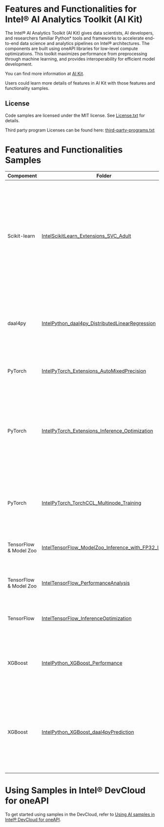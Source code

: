 # Features and Functionalities for Intel® AI Analytics Toolkit (AI Kit)

The Intel® AI Analytics Toolkit (AI Kit) gives data scientists, AI developers, and researchers familiar Python* tools and frameworks to accelerate end-to-end data science and analytics pipelines on Intel® architectures. The components are built using oneAPI libraries for low-level compute optimizations. This toolkit maximizes performance from preprocessing through machine learning, and provides interoperability for efficient model development.

You can find more information at [AI Kit](https://software.intel.com/content/www/us/en/develop/tools/oneapi/ai-analytics-toolkit.html).

Users could learn more details of features in AI Kit with those features and functionality samples.

## License
Code samples are licensed under the MIT license. See
[License.txt](https://github.com/oneapi-src/oneAPI-samples/blob/master/License.txt) for details.

Third party program Licenses can be found here: [third-party-programs.txt](https://github.com/oneapi-src/oneAPI-samples/blob/master/third-party-programs.txt)

# Features and Functionalities Samples

| Compoment      | Folder                                             | Description
| --------- | ------------------------------------------------ | -
| Scikit-learn | [IntelScikitLearn_Extensions_SVC_Adult](IntelScikitLearn_Extensions_SVC_Adult)   | Use Intel® Extension for Scikit-learn to accelerate the training and prediction with SVC algorithm on Adult dataset. Compare the performance of SVC algorithm optimized through Intel® Extension for Scikit-learn against original Scikit-learn.
| daal4py | [IntelPython_daal4py_DistributedLinearRegression](IntelPython_daal4py_DistributedLinearRegression)    | Run a distributed Linear Regression model with oneAPI Data Analytics Library (oneDAL) daal4py library memory objects.
| PyTorch | [IntelPyTorch_Extensions_AutoMixedPrecision](IntelPyTorch_Extensions_AutoMixedPrecision)   | Download, compile, and get started with Intel® Extension for PyTorch*.
| PyTorch | [IntelPyTorch_Extensions_Inference_Optimization](IntelPyTorch_Extensions_Inference_Optimization)   | Guides you through the process of extending your PyTorch code with Intel® Extension for PyTorch* (IPEX) with optimizations to achieve performance boosts on Intel® hardware.
| PyTorch | [IntelPyTorch_TorchCCL_Multinode_Training](IntelPyTorch_TorchCCL_Multinode_Training)   | Perform distributed training with oneAPI Collective Communications Library (oneCCL) in PyTorch.
| TensorFlow & Model Zoo | [IntelTensorFlow_ModelZoo_Inference_with_FP32_Int8](IntelTensorFlow_ModelZoo_Inference_with_FP32_Int8)               | Run ResNet50 inference on Intel's pretrained FP32 and Int8 model.
| TensorFlow & Model Zoo | [IntelTensorFlow_PerformanceAnalysis](IntelTensorFlow_PerformanceAnalysis) | Analyze the performance difference between Stock Tensorflow and Intel Tensorflow.
| TensorFlow | [IntelTensorFlow_InferenceOptimization](IntelTensorFlow_InferenceOptimization) |  Optimize a pre-trained model for a better inference performance.
| XGBoost | [IntelPython_XGBoost_Performance](IntelPython_XGBoost_Performance) |  Analyze the performance benefit from using Intel optimized XGBoost compared to un-optimized XGBoost 0.81.
| XGBoost | [IntelPython_XGBoost_daal4pyPrediction](IntelPython_XGBoost_daal4pyPrediction) |  Analyze the performance benefit of minimal code changes to port pre-trained XGBoost model to daal4py prediction for much faster prediction than XGBoost prediction..

# Using Samples in Intel® DevCloud for oneAPI
To get started using samples in the DevCloud, refer to [Using AI samples in Intel® DevCloud for oneAPI](https://github.com/intel-ai-tce/oneAPI-samples/tree/devcloud/AI-and-Analytics#using-samples-in-intel-oneapi-devcloud).

